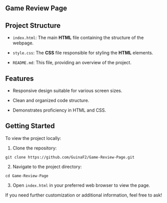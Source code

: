 ## Game Review Page

## Project Structure
- `index.html`: The main **HTML** file containing the structure of the webpage.

- `style.css`: The **CSS** file responsible for styling the **HTML** elements.

- `README.md`: This file, providing an overview of the project.​

## Features
- Responsive design suitable for various screen sizes.

- Clean and organized code structure.

- Demonstrates proficiency in HTML and CSS.​

## Getting Started
To view the project locally:

1. Clone the repository:​
```
git clone https://github.com/GuinaF2/Game-Review-Page.git
```
2. Navigate to the project directory:
```​
cd Game-Review-Page
```
3. Open `index.html` in your preferred web browser to view the page.​

If you need further customization or additional information, feel free to ask!
